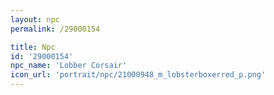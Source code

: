 ```yaml
---
layout: npc
permalink: /29000154

title: Npc
id: '29000154'
npc_name: 'Lobber Corsair'
icon_url: 'portrait/npc/21000948_m_lobsterboxerred_p.png'
---
```


